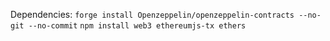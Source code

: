 Dependencies:
```forge install Openzeppelin/openzeppelin-contracts --no-git --no-commit```
```npm install web3 ethereumjs-tx ethers```